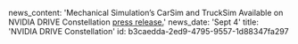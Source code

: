 news_content: 'Mechanical Simulation’s CarSim and TruckSim Available on NVIDIA DRIVE Constellation [press release.](https://www.carsim.com/publications/pressreleases/2019_09_04.php)'
news_date: 'Sept 4'
title: 'NVIDIA DRIVE Constellation'
id: b3caedda-2ed9-4795-9557-1d88347fa297
